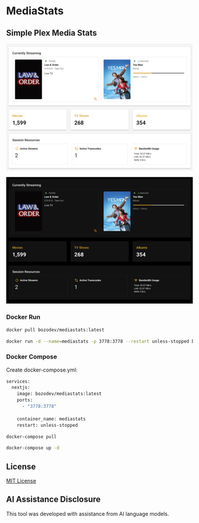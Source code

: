 # MediaStats

## Simple Plex Media Stats

![Default Mode Screenshot](public/screenshots/media-stats-default.png)

![Dark Mode Screenshot](public/screenshots/media-stats-dark.png)

### Docker Run

```bash
docker pull bozodev/mediastats:latest
```


```bash
docker run -d --name=mediastats -p 3778:3778 --restart unless-stopped bozodev/mediastats:latest
```


### Docker Compose

Create docker-compose.yml:

```bash
services:
  nextjs:
    image: bozodev/mediastats:latest
    ports:
      - "3778:3778"

    container_name: mediastats
    restart: unless-stopped
```

```bash
docker-compose pull
```

```bash
docker-compose up -d
```


## License

[MIT License](LICENSE)

## AI Assistance Disclosure

This tool was developed with assistance from AI language models.